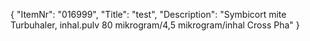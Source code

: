 {
  "ItemNr": "016999",
  "Title": "test",
  "Description": "Symbicort mite Turbuhaler, inhal.pulv 80 mikrogram/4,5 mikrogram/inhal Cross Pha"
}